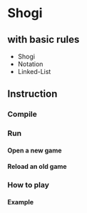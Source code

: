 # Shogi
## with basic rules
* Shogi
* Notation
* Linked-List 

## Instruction
### Compile
### Run
#### Open a new game

#### Reload an old game

### How to play

#### Example


